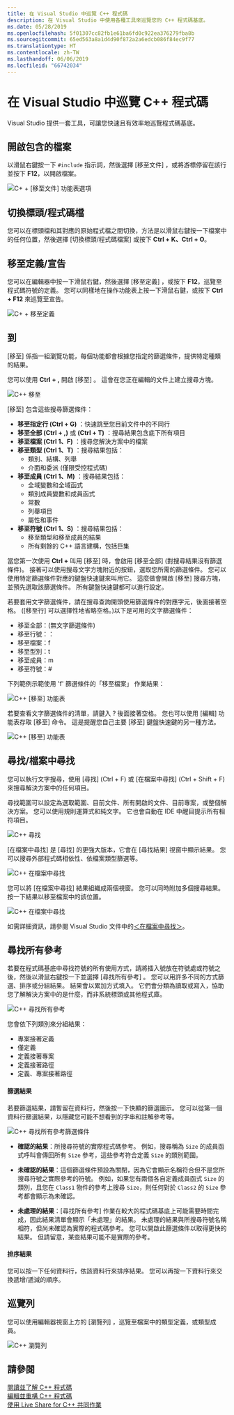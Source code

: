 ```yaml
---
title: 在 Visual Studio 中巡覽 C++ 程式碼
description: 在 Visual Studio 中使用各種工具來巡覽您的 C++ 程式碼基底。
ms.date: 05/28/2019
ms.openlocfilehash: 5f01307cc82fb1e61ba6fd0c922ea376279fba8b
ms.sourcegitcommit: 65ed563a8a1d4d90f872a2a6edcb086f84ec9f77
ms.translationtype: HT
ms.contentlocale: zh-TW
ms.lasthandoff: 06/06/2019
ms.locfileid: "66742034"
---
```

# <a name="navigate-c-code-in-visual-studio"></a>在 Visual Studio 中巡覽 C++ 程式碼

Visual Studio 提供一套工具，可讓您快速且有效率地巡覽程式碼基底。

## <a name="open-an-included-file"></a>開啟包含的檔案

以滑鼠右鍵按一下 `#include` 指示詞，然後選擇 [移至文件]  ，或將游標停留在該行並按下 **F12**，以開啟檔案。

![C&#43; &#43; [移至文件] 功能表選項](../ide/media/go-to-document.png "移至文件")

## <a name="toggle-headercode-file"></a>切換標頭/程式碼檔

您可以在標頭檔和其對應的原始程式檔之間切換，方法是以滑鼠右鍵按一下檔案中的任何位置，然後選擇 [切換標頭/程式碼檔案]  或按下 **Ctrl + K、Ctrl + O**。

## <a name="go-to-definitiondeclaration"></a>移至定義/宣告

您可以在編輯器中按一下滑鼠右鍵，然後選擇 [移至定義]  ，或按下 **F12**，巡覽至程式碼符號的定義。 您可以同樣地在操作功能表上按一下滑鼠右鍵，或按下 **Ctrl + F12** 來巡覽至宣告。

![C&#43; &#43; 移至定義](../ide/media/go-to-def.png "移至定義")

## <a name="go-to"></a>到

[移至]  係指一組瀏覽功能，每個功能都會根據您指定的篩選條件，提供特定種類的結果。 

您可以使用 **Ctrl + ,** 開啟 [移至]  。 這會在您正在編輯的文件上建立搜尋方塊。

![C&#43;&#43; 移至](../ide/media/go-to-cpp.png "移至")

[移至]  包含這些搜尋篩選條件：

- **移至指定行 (Ctrl + G)** ：快速跳至您目前文件中的不同行
- **移至全部 (Ctrl + ,)** 或 **(Ctrl + T)** ：搜尋結果包含底下所有項目
- **移至檔案 (Ctrl 1、F)** ：搜尋您解決方案中的檔案
- **移至類型 (Ctrl 1、T)** ：搜尋結果包括：
  - 類別、結構、列舉
  - 介面和委派 (僅限受控程式碼)
- **移至成員 (Ctrl 1、M)** ：搜尋結果包括：
  - 全域變數和全域函式
  - 類別成員變數和成員函式
  - 常數
  - 列舉項目
  - 屬性和事件
- **移至符號 (Ctrl 1、S)** ：搜尋結果包括：
  - 移至類型和移至成員的結果
  - 所有剩餘的 C++ 語言建構，包括巨集

當您第一次使用 **Ctrl +** 叫用 [移至]  時，會啟用 [移至全部]  (對搜尋結果沒有篩選條件)。 接著可以使用搜尋文字方塊附近的按鈕，選取您所需的篩選條件。 您可以使用特定篩選條件對應的鍵盤快速鍵來叫用它。 這麼做會開啟 [移至]  搜尋方塊，並預先選取該篩選條件。 所有鍵盤快速鍵都可以進行設定。

若要套用文字篩選條件，請在搜尋查詢開頭使用篩選條件的對應字元，後面接著空格。 ([移至行]  可以選擇性地省略空格。)以下是可用的文字篩選條件：

- 移至全部：(無文字篩選條件)
- 移至行號：：
- 移至檔案：f
- 移至型別：t
- 移至成員：m
- 移至符號：#

下列範例示範使用 'f' 篩選條件的「移至檔案」  作業結果：

![C&#43;&#43; [移至] 功能表](../ide/media/vs2017-go-to-results.png "移至功能表")

若要查看文字篩選條件的清單，請鍵入 ? 後面接著空格。 您也可以使用 [編輯]  功能表存取 [移至]  命令。 這是提醒您自己主要 [移至] 鍵盤快速鍵的另一種方法。

![C&#43;&#43; [移至] 功能表](../ide/media/go-to-menu-cpp.png "移至功能表")

## <a name="find--find-in-files"></a>尋找/檔案中尋找

您可以執行文字搜尋，使用 [尋找] (Ctrl + F)  或 [在檔案中尋找] (Ctrl + Shift + F)  來搜尋解決方案中的任何項目。

尋找範圍可以設定為選取範圍、目前文件、所有開啟的文件、目前專案，或整個解決方案。 您可以使用規則運算式和純文字。 它也會自動在 IDE 中醒目提示所有相符項目。

![C&#43;&#43; 尋找](../ide/media/find-cpp.png "尋找")

[在檔案中尋找]  是 [尋找]  的更強大版本，它會在 [尋找結果]  視窗中顯示結果。 您可以搜尋外部程式碼相依性、依檔案類型篩選等。 

![C&#43;&#43; 在檔案中尋找](../ide/media/find-in-files-cpp.png "在檔案中尋找")

您可以將 [在檔案中尋找]  結果組織成兩個視窗。 您可以同時附加多個搜尋結果。 按一下結果以移至檔案中的該位置。

![C&#43;&#43; 在檔案中尋找](../ide/media/vs2017-find-in-files-results.png "在檔案中尋找")

如需詳細資訊，請參閱 Visual Studio 文件中的[＜在檔案中尋找＞](/visualstudio/ide/find-in-files)。

## <a name="find-all-references"></a>尋找所有參考

若要在程式碼基底中尋找符號的所有使用方式，請將插入號放在符號處或符號之後，然後以滑鼠右鍵按一下並選擇 [尋找所有參考]  。 您可以用許多不同的方式篩選、排序或分組結果。 結果會以累加方式填入。 它們會分類為讀取或寫入，協助您了解解決方案中的是什麼，而非系統標頭或其他程式庫。

![C&#43;&#43; 尋找所有參考](../ide/media/find-all-references-results-cpp.png "尋找所有參考")

您會依下列類別來分組結果：

- 專案接著定義
- 僅定義
- 定義接著專案
- 定義接著路徑
- 定義、專案接著路徑

 #### <a name="filter-results"></a>篩選結果

若要篩選結果，請暫留在資料行，然後按一下快顯的篩選圖示。 您可以從第一個資料行篩選結果，以隱藏您可能不想看到的字串和註解參考等。

![C&#43;&#43; 尋找所有參考篩選條件](../ide/media/find-all-references-filters-cpp.png "尋找所有參考篩選條件")

- **確認的結果**：所搜尋符號的實際程式碼參考。 例如，搜尋稱為 `Size` 的成員函式呼叫會傳回所有 `Size` 參考，這些參考符合定義 `Size` 的類別範圍。

- **未確認的結果**：這個篩選條件預設為關閉，因為它會顯示名稱符合但不是您所搜尋符號之實際參考的符號。 例如，如果您有兩個各自定義成員函式 `Size` 的類別，且您在 `Class1` 物件的參考上搜尋 `Size`，則任何對於 `Class2` 的 `Size` 參考都會顯示為未確認。

- **未處理的結果**：[尋找所有參考]  作業在較大的程式碼基底上可能需要時間完成，因此結果清單會顯示「未處理」的結果。 未處理的結果與所搜尋符號名稱相符，但尚未確認為實際的程式碼參考。 您可以開啟此篩選條件以取得更快的結果。 但請留意，某些結果可能不是實際的參考。

 #### <a name="sort-results"></a>排序結果

您可以按一下任何資料行，依該資料行來排序結果。 您可以再按一下資料行來交換遞增/遞減的順序。

## <a name="navigation-bar"></a>巡覽列

您可以使用編輯器視窗上方的 [瀏覽列]  ，巡覽至檔案中的類型定義，或類型成員。

![C&#43;&#43; 瀏覽列](../ide/media/navbar-cpp.png "瀏覽列")

## <a name="see-also"></a>請參閱

[閱讀並了解 C++ 程式碼](read-and-understand-code-cpp.md)</br>
[編輯並重構 C++ 程式碼](read-and-understand-code-cpp.md)</br>
[使用 Live Share for C++ 共同作業](live-share-cpp.md)
